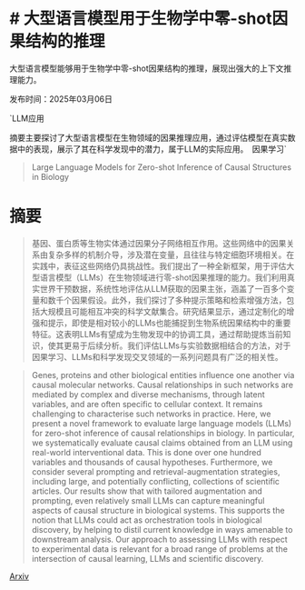 # # 大型语言模型用于生物学中零-shot因果结构的推理
大型语言模型能够用于生物学中零-shot因果结构的推理，展现出强大的上下文推理能力。

发布时间：2025年03月06日

`LLM应用

摘要主要探讨了大型语言模型在生物领域的因果推理应用，通过评估模型在真实数据中的表现，展示了其在科学发现中的潜力，属于LLM的实际应用。` `因果学习`

> Large Language Models for Zero-shot Inference of Causal Structures in Biology

# 摘要

> 基因、蛋白质等生物实体通过因果分子网络相互作用。这些网络中的因果关系由复杂多样的机制介导，涉及潜在变量，且往往与特定细胞环境相关。在实践中，表征这些网络仍具挑战性。我们提出了一种全新框架，用于评估大型语言模型（LLMs）在生物领域进行零-shot因果推理的能力。我们利用真实世界干预数据，系统性地评估从LLM获取的因果主张，涵盖了一百多个变量和数千个因果假设。此外，我们探讨了多种提示策略和检索增强方法，包括大规模且可能相互冲突的科学文献集合。研究结果显示，通过定制化的增强和提示，即使是相对较小的LLMs也能捕捉到生物系统因果结构中的重要特征。这表明LLMs有望成为生物发现中的协调工具，通过帮助提炼当前知识，使其更易于后续分析。我们评估LLMs与实验数据相结合的方法，对于因果学习、LLMs和科学发现交叉领域的一系列问题具有广泛的相关性。

> Genes, proteins and other biological entities influence one another via causal molecular networks. Causal relationships in such networks are mediated by complex and diverse mechanisms, through latent variables, and are often specific to cellular context. It remains challenging to characterise such networks in practice. Here, we present a novel framework to evaluate large language models (LLMs) for zero-shot inference of causal relationships in biology. In particular, we systematically evaluate causal claims obtained from an LLM using real-world interventional data. This is done over one hundred variables and thousands of causal hypotheses. Furthermore, we consider several prompting and retrieval-augmentation strategies, including large, and potentially conflicting, collections of scientific articles. Our results show that with tailored augmentation and prompting, even relatively small LLMs can capture meaningful aspects of causal structure in biological systems. This supports the notion that LLMs could act as orchestration tools in biological discovery, by helping to distil current knowledge in ways amenable to downstream analysis. Our approach to assessing LLMs with respect to experimental data is relevant for a broad range of problems at the intersection of causal learning, LLMs and scientific discovery.

[Arxiv](https://arxiv.org/abs/2503.04347)